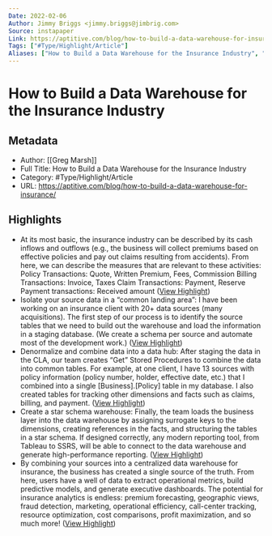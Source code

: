 ```yaml
---
Date: 2022-02-06
Author: Jimmy Briggs <jimmy.briggs@jimbrig.com>
Source: instapaper
Link: https://aptitive.com/blog/how-to-build-a-data-warehouse-for-insurance/
Tags: ["#Type/Highlight/Article"]
Aliases: ["How to Build a Data Warehouse for the Insurance Industry", "How to Build a Data Warehouse for the Insurance Industry"]
---
```

# How to Build a Data Warehouse for the Insurance Industry

## Metadata
- Author: [[Greg Marsh]]
- Full Title: How to Build a Data Warehouse for the Insurance Industry
- Category: #Type/Highlight/Article
- URL: https://aptitive.com/blog/how-to-build-a-data-warehouse-for-insurance/

## Highlights
- At its most basic, the insurance industry can be described by its cash inflows and outflows (e.g., the business will collect premiums based on effective policies and pay out claims resulting from accidents). From here, we can describe the measures that are relevant to these activities:
  Policy Transactions: Quote, Written Premium, Fees, Commission
  Billing Transactions: Invoice, Taxes
  Claim Transactions: Payment, Reserve
  Payment transactions: Received amount ([View Highlight](https://instapaper.com/read/1479629171/18661325))
- Isolate your source data in a “common landing area”: I have been working on an insurance client with 20+ data sources (many acquisitions). The first step of our process is to identify the source tables that we need to build out the warehouse and load the information in a staging database. (We create a schema per source and automate most of the development work.) ([View Highlight](https://instapaper.com/read/1479629171/18661478))
- Denormalize and combine data into a data hub: After staging the data in the CLA, our team creates “Get” Stored Procedures to combine the data into common tables. For example, at one client, I have 13 sources with policy information (policy number, holder, effective date, etc.) that I combined into a single [Business].[Policy] table in my database. I also created tables for tracking other dimensions and facts such as claims, billing, and payment. ([View Highlight](https://instapaper.com/read/1479629171/18661479))
- Create a star schema warehouse: Finally, the team loads the business layer into the data warehouse by assigning surrogate keys to the dimensions, creating references in the facts, and structuring the tables in a star schema. If designed correctly, any modern reporting tool, from Tableau to SSRS, will be able to connect to the data warehouse and generate high-performance reporting. ([View Highlight](https://instapaper.com/read/1479629171/18661480))
- By combining your sources into a centralized data warehouse for insurance, the business has created a single source of the truth. From here, users have a well of data to extract operational metrics, build predictive models, and generate executive dashboards. The potential for insurance analytics is endless: premium forecasting, geographic views, fraud detection, marketing, operational efficiency, call-center tracking, resource optimization, cost comparisons, profit maximization, and so much more! ([View Highlight](https://instapaper.com/read/1479629171/18661485))
